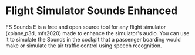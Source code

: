 # Flight Simulator Sounds Enhanced

FS Sounds E is a free and open source tool for any flight simulator (xplane,p3d, mfs2020) made to enhance the simulator's audio. You can use it to simulate the Sounds in the cockpit that a passenger boarding would make or simulate the air traffic control using speech recognition.

